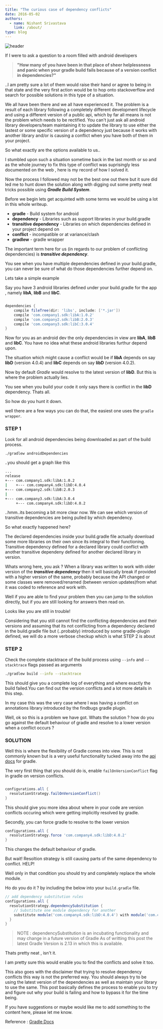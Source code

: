 ```yaml
---
title: "The curious case of dependency conflicts"
date: 2016-05-02
authors:
  - name: Nishant Srivastava
    link: /about/
type: blog
---
```


![header](header.jpg)

If I were to ask a question to a room filled with android developers

> **"How many of you have been in that place of sheer helplessness and panic when your gradle build fails because of a version conflict in dependencies?"**

..I am pretty sure a lot of them would raise their hand or agree to being in that state and the very first action would be to hop onto stackoverflow and search for possible solutions in this type of a situation.



<!-- Image taken from freepik.com and all credit goes to the creator of it -->

We all have been there and we all have experienced it. The problem is a result of each library following a completely different development lifecycle and using a different version of a public api, which by far all means is not the problem which needs to be rectified.
You can't just ask all android library developers/team maintaining it to update the library to use either the lastest or some specific version of a dependency just because it works with another library and/or is causing a conflict when you have both of them in your project.

So what exactly are the options available to us..

I stumbled upon such a situation sometime back in the last month or so and as the whole journey to fix this type of conflict was suprisingly less documented on the web , here is my record of how I solved it.

Now the process I followed may not be the best one out there but it sure did led me to hunt down the solution along with digging out some pretty neat tricks possible using **_Gradle Build System_**.

Before we begin lets get acquinted with some terms we would be using a lot in this whole writeup.

- **gradle** - Build system for android
- **dependency** - Libraries such as support libraries in your build.gradle
- **transitive dependency** - Libraries on which dependencies defined in your project depend on
- **conflict** - incompatible or at variance/clash
- **gradlew** - gradle wrapper

The important term here for us (in regards to our problem of conflicting dependencies) is **_transitive dependency_**.

You see when you have multiple dependencies defined in your build.gradle, you can never be sure of what do those dependencies further depend on.

Lets take a simple example

Say you have 3 android libraries defined under your build.gradle for the app , namely **libA**, **libB** and **libC**.

```gradle

dependencies {
    compile fileTree(dir: 'libs', include: ['*.jar'])
    compile 'com.company1.sdk:libA:1.0.2'
    compile 'com.company2.sdk:libB:2.0.3'
    compile 'com.company3.sdk:libC:3.0.4'
}

```

Now for you as an android dev the only dependencies in view are **libA**, **libB** and **libC**. You have no idea what these android libraries furthur depend upon.

The situation which might cause a conflict would be if **libA** depends on say **libD** (version 4.0.4) and **libC** depends on say **libD** (version 4.0.2).

Now by default _Gradle_ would resolve to the latest version of **libD**. But this is where the problem actually lies.

You see when you build your code it only says there is conflict in the **libD** dependency. Thats all.

So how do you hunt it down.

well there are a few ways you can do that, the easiest one uses the `gradle wrapper`.

### **STEP 1**

Look for all android dependencies being downloaded as part of the build process.

```bash
./gradlew androidDependencies
```

..you should get a graph like this

```bash
...
release
+--- com.company1.sdk:libA:1.0.2
|    +--- com.company4.sdk:libD:4.0.4
+--- com.company2.sdk:libB:2.0.3
|
+--- com.company3.sdk:libA:3.0.4
     +--- com.company4.sdk:libD:4.0.2
```

..hmm..its becoming a bit more clear now. We can see which version of transitive dependencies are being pulled by which dependency.

So what exactly happened here?

The declared dependencies inside your build.gradle file actually download some more libraries on their own since its integral to their functioning. Transitive dependency defined for a declared library could conflict with another transitive dependeny defined for another declared library in version.

Whats wrong here, you ask ? When a library was written to work with older version of the **_transitive dependency_** then it will basically break if provided with a higher version of the same, probably because the API changed or some classes were removed/renamed (between version updates)from what it was coded to reference and work with.

Well if you are able to find your problem then you can jump to the solution directly, but if you are still looking for answers then read on.

Looks like you are still in trouble!

Considering that you still cannot find the conflicting dependencies and their versions and assuming that its not conflicting from a dependency declared in the build.gradle file but (..probably) introduced by some gradle-plugin defined, we will do a more verbose checkup which is what STEP 2 is about

### **STEP 2**

Check the complete stacktrace of the build process using `--info` and `--stacktrace` flags passed as arguments

```bash
./gradlew build --info --stacktrace
```

This should give you a complete log of everything and where exactly the build failed.You can find out the version conflicts and a lot more details in this step.

In my case this was the very case where I was having a conflict on annotations library introduced by the findbugs gradle plugin.

Well, ok so this is a problem we have got. Whats the solution ? how do you go against the default behaviour of gradle and resolve to a lower version when a conflict occurs ?

### **SOLUTION**

Well this is where the flexibility of Gradle comes into view. This is not commonly known but is a very useful functionality tucked away into the [api docs](<https://docs.gradle.org/current/dsl/org.gradle.api.artifacts.ResolutionStrategy.html#org.gradle.api.artifacts.ResolutionStrategy:failOnVersionConflict()>) for gradle.

The very first thing that you should do is, enable `failOnVersionConflict` flag in gradle on version conflicts.

```gradle

configurations.all {
  resolutionStrategy.failOnVersionConflict()
}

```

This should give you more idea about where in your code are version conflicts occuring which were getting implicitly resolved by gradle.

Secondly, you can force gradle to resolve to the lower version

```gradle
configurations.all {
  resolutionStrategy.force 'com.company4.sdk:libD:4.0.2'
}

```

This changes the default behaviour of gradle.

But wait! Resoltion strategy is still causing parts of the same dependency to conflict. HELP!

Well only in that condition you should try and completely replace the whole module.

Ho do you do it ? by including the below into your `build.gradle` file.

```gradle
// add dependency substitution rules
configurations.all {
  resolutionStrategy.dependencySubstitution {
    // Substitute one module dependency for another
    substitute module('com.company4.sdk:libD:4.0.4') with module('com.company4.sdk:libD:4.0.2')
  }
}
```

> NOTE : dependencySubstitution is an incubating functionality and may change in a future version of Gradle
> As of writting this post the latest Gradle Version is 2.13 in which this is available.

Thats pretty neat , isn't it.

I am pretty sure this would enable you to find the conflicts and solve it too.

This also goes with the disclaimer that trying to resolve dependency conflicts this way is not the preferred way. You should always try to be using the latest version of the dependencies as well as maintain your library to use the same. This post basically defines the process to enable you to try and figure out why your build is failing and how to bypass it for the time being.

If you have suggestions or maybe would like me to add something to the content here, please let me know.

Reference : [Gradle Docs](<https://docs.gradle.org/current/dsl/org.gradle.api.artifacts.ResolutionStrategy.html#org.gradle.api.artifacts.ResolutionStrategy:failOnVersionConflict()>)
